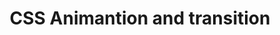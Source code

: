 ---
layout: post
title:  "CSS Animantion and transition"
day:    "Thu, April 28"
time:   "11 AM - 1 PM"
meta:   "The Level 3 CSS specifications give us some dope super powers. Now we can smoothly animate and transition elements in our page delivering a better experience"
---